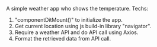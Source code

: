 A simple weather app who shows the temperature.
Techs:
1. "componentDitMount()" to initialize the app.
2. Get current location using js build-in library "navigator".
3. Require a weather API and do API call using Axios.
4. Format the retrieved data from API call. 

